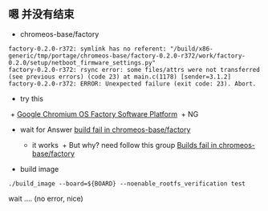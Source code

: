 ## 嗯 并没有结束

+ chromeos-base/factory

```
factory-0.2.0-r372: symlink has no referent: "/build/x86-generic/tmp/portage/chromeos-base/factory-0.2.0-r372/work/factory-0.2.0/setup/netboot_firmware_settings.py"
factory-0.2.0-r372: rsync error: some files/attrs were not transferred (see previous errors) (code 23) at main.c(1178) [sender=3.1.2]
factory-0.2.0-r372: ERROR: Unexpected failure (exit code: 23). Abort.
```

+ try this
  
  + [Google Chromium OS Factory Software Platform](https://chromium.googlesource.com/chromiumos/platform/factory/+/master/README.md)
  + NG
   
+ wait for Answer
[build fail in chromeos-base/factory](https://stackoverflow.com/questions/44763650/build-fail-in-chromeos-base-factory)
  + it works 
  + But why? need follow this group [Builds fail in chromeos-base/factory](https://groups.google.com/a/chromium.org/forum/#!searchin/chromium-os-dev/base$2Ffactory/chromium-os-dev/-rR3wIhyGRI/ZK9f6jc8AQAJ)

+ build image

```
./build_image --board=${BOARD} --noenable_rootfs_verification test
```

wait .... (no error, nice)

